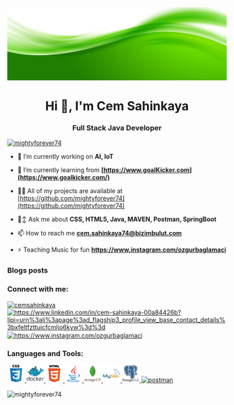 <img src="https://github.com/mightyforever74/mightyforever74/blob/main/banner.jpg?raw=true">

<h1 align="center">Hi 👋, I'm Cem Sahinkaya</h1>
<h3 align="center">Full Stack Java Developer</h3>

<p align="left"> <a href="https://github.com/ryo-ma/github-profile-trophy"><img src="https://github-profile-trophy.vercel.app/?username=mightyforever74" alt="mightyforever74" /></a> </p>

- 🤺 I’m currently working on **AI, IoT**

- 🐎 I’m currently learning from **[https://www.goalKicker.com](https://www.goalkicker.com/)**

- 👨‍💻 All of my projects are available at [https://github.com/mightyforever74](https://github.com/mightyforever74)

- 🙂‍↕️ Ask me about **CSS, HTML5, Java, MAVEN, Postman, SpringBoot**

- 📫 How to reach me **cem.sahinkaya74@bizimbulut.com**

- ⚡ Teaching Music for fun **https://www.instagram.com/ozgurbaglamaci**

### Blogs posts
<!-- BLOG-POST-LIST:START -->
<!-- BLOG-POST-LIST:END -->

<h3 align="left">Connect with me:</h3>
<p align="left">
<a href="https://dev.to/cemsahinkaya" target="blank"><img align="center" src="https://raw.githubusercontent.com/rahuldkjain/github-profile-readme-generator/master/src/images/icons/Social/devto.svg" alt="cemsahinkaya" height="30" width="40" /></a>
<a href="https://linkedin.com/in/https://www.linkedin.com/in/cem-sahinkaya-00a84426b?lipi=urn%3ali%3apage%3ad_flagship3_profile_view_base_contact_details%3bxfeltfzttuicfcmljo6kyw%3d%3d" target="blank"><img align="center" src="https://raw.githubusercontent.com/rahuldkjain/github-profile-readme-generator/master/src/images/icons/Social/linked-in-alt.svg" alt="https://www.linkedin.com/in/cem-sahinkaya-00a84426b?lipi=urn%3ali%3apage%3ad_flagship3_profile_view_base_contact_details%3bxfeltfzttuicfcmljo6kyw%3d%3d" height="30" width="40" /></a>
<a href="https://instagram.com/https://www.instagram.com/ozgurbaglamaci" target="blank"><img align="center" src="https://raw.githubusercontent.com/rahuldkjain/github-profile-readme-generator/master/src/images/icons/Social/instagram.svg" alt="https://www.instagram.com/ozgurbaglamaci" height="30" width="40" /></a>
</p>

<h3 align="left">Languages and Tools:</h3>
<p align="left"> <a href="https://www.w3schools.com/css/" target="_blank" rel="noreferrer"> <img src="https://raw.githubusercontent.com/devicons/devicon/master/icons/css3/css3-original-wordmark.svg" alt="css3" width="40" height="40"/> </a> <a href="https://www.docker.com/" target="_blank" rel="noreferrer"> <img src="https://raw.githubusercontent.com/devicons/devicon/master/icons/docker/docker-original-wordmark.svg" alt="docker" width="40" height="40"/> </a> <a href="https://www.w3.org/html/" target="_blank" rel="noreferrer"> <img src="https://raw.githubusercontent.com/devicons/devicon/master/icons/html5/html5-original-wordmark.svg" alt="html5" width="40" height="40"/> </a> <a href="https://www.java.com" target="_blank" rel="noreferrer"> <img src="https://raw.githubusercontent.com/devicons/devicon/master/icons/java/java-original.svg" alt="java" width="40" height="40"/> </a> <a href="https://www.mongodb.com/" target="_blank" rel="noreferrer"> <img src="https://raw.githubusercontent.com/devicons/devicon/master/icons/mongodb/mongodb-original-wordmark.svg" alt="mongodb" width="40" height="40"/> </a> <a href="https://www.mysql.com/" target="_blank" rel="noreferrer"> <img src="https://raw.githubusercontent.com/devicons/devicon/master/icons/mysql/mysql-original-wordmark.svg" alt="mysql" width="40" height="40"/> </a> <a href="https://www.postgresql.org" target="_blank" rel="noreferrer"> <img src="https://raw.githubusercontent.com/devicons/devicon/master/icons/postgresql/postgresql-original-wordmark.svg" alt="postgresql" width="40" height="40"/> </a> <a href="https://postman.com" target="_blank" rel="noreferrer"> <img src="https://www.vectorlogo.zone/logos/getpostman/getpostman-icon.svg" alt="postman" width="40" height="40"/> </a> </p>

<p><img align="center" src="https://github-readme-stats.vercel.app/api/top-langs?username=mightyforever74&show_icons=true&locale=en&layout=compact" alt="mightyforever74" /></p>

</ul>
